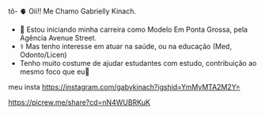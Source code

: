 tô- 🫀 Oii!! Me Chamo Gabrielly Kinach.
- 👠 Estou iniciando minha carreira como Modelo Em Ponta Grossa, pela Agência Avenue Street.
- ⚕ Mas tenho interesse em atuar na saúde, ou na educação (Med, Odonto/Licen)
- Tenho muito costume de ajudar estudantes com estudo, contribuição ao mesmo foco que eu🙂


<!---
gabriellykinach/gabriellykinach is a ✨ special ✨ repository because its `README.md` (this file) appears on your GitHub profile.
You can click the Preview link to take a look at your changes.
--->
meu insta
https://instagram.com/gabykinach?igshid=YmMyMTA2M2Y=






















https://picrew.me/share?cd=nN4WUBRKuK

